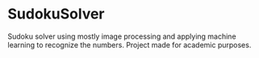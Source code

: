 # SudokuSolver
Sudoku solver using mostly image processing and applying machine learning to recognize the numbers. Project made for academic purposes.
